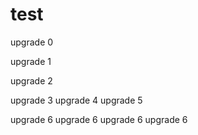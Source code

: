 # test
upgrade 0

upgrade 1

upgrade 2

upgrade 3
upgrade 4
upgrade 5

upgrade 6
upgrade 6
upgrade 6
upgrade 6
